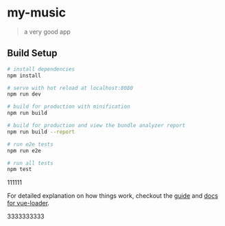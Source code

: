 # my-music

> a very good app

## Build Setup

``` bash
# install dependencies
npm install

# serve with hot reload at localhost:8080
npm run dev

# build for production with minification
npm run build

# build for production and view the bundle analyzer report
npm run build --report

# run e2e tests
npm run e2e

# run all tests
npm test
```

111111

For detailed explanation on how things work, checkout the [guide](http://vuejs-templates.github.io/webpack/) and [docs for vue-loader](http://vuejs.github.io/vue-loader).

3333333333


